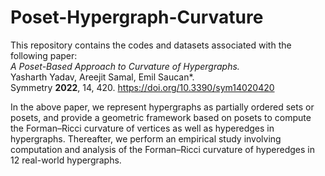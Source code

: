 # Poset-Hypergraph-Curvature
 
This repository contains the codes and datasets associated with the following paper:<br>
<i>A Poset-Based Approach to Curvature of Hypergraphs.</i><br>
Yasharth Yadav, Areejit Samal, Emil Saucan*.<br>
Symmetry **2022**, 14, 420. https://doi.org/10.3390/sym14020420<br>

In the above paper, we represent hypergraphs as partially ordered sets or posets, and provide a geometric framework based on posets to compute the Forman–Ricci curvature of vertices as well as hyperedges in hypergraphs. Thereafter, we perform an empirical study involving computation and analysis of the Forman–Ricci curvature of hyperedges in 12 real-world hypergraphs.
